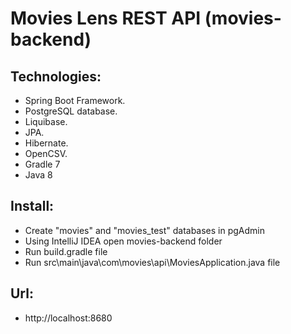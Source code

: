 # Movies Lens REST API (movies-backend)

## Technologies:

* Spring Boot Framework.
* PostgreSQL database.
* Liquibase.
* JPA.
* Hibernate.
* OpenCSV.
* Gradle 7
* Java 8

## Install:

* Create "movies" and "movies_test" databases in pgAdmin
* Using IntelliJ IDEA open movies-backend folder
* Run build.gradle file
* Run src\main\java\com\movies\api\MoviesApplication.java file

## Url:

* http://localhost:8680